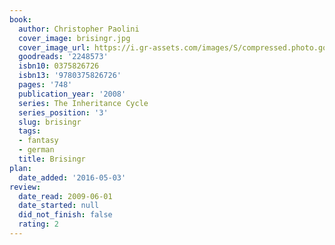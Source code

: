 ```yaml
---
book:
  author: Christopher Paolini
  cover_image: brisingr.jpg
  cover_image_url: https://i.gr-assets.com/images/S/compressed.photo.goodreads.com/books/1391443970l/2248573.jpg
  goodreads: '2248573'
  isbn10: 0375826726
  isbn13: '9780375826726'
  pages: '748'
  publication_year: '2008'
  series: The Inheritance Cycle
  series_position: '3'
  slug: brisingr
  tags:
  - fantasy
  - german
  title: Brisingr
plan:
  date_added: '2016-05-03'
review:
  date_read: 2009-06-01
  date_started: null
  did_not_finish: false
  rating: 2
---
```

